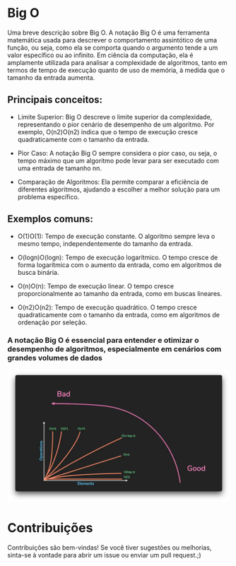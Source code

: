 
# Big O

Uma breve descrição sobre Big O.
A notação Big O é uma ferramenta matemática usada para descrever o comportamento assintótico de uma função, ou seja, como ela se comporta quando o argumento tende a um valor específico ou ao infinito. Em ciência da computação, ela é amplamente utilizada para analisar a complexidade de algoritmos, tanto em termos de tempo de execução quanto de uso de memória, à medida que o tamanho da entrada aumenta.

## Principais conceitos:

- Limite Superior: Big O descreve o limite superior da complexidade, representando o pior cenário de desempenho de um algoritmo. Por exemplo, O(n2)O(n2) indica que o tempo de execução cresce quadraticamente com o tamanho da entrada.

- Pior Caso: A notação Big O sempre considera o pior caso, ou seja, o tempo máximo que um algoritmo pode levar para ser executado com uma entrada de tamanho nn.

- Comparação de Algoritmos: Ela permite comparar a eficiência de diferentes algoritmos, ajudando a escolher a melhor solução para um problema específico.

## Exemplos comuns:

- O(1)O(1): Tempo de execução constante. O algoritmo sempre leva o mesmo tempo, independentemente do tamanho da entrada.

- O(log⁡n)O(logn): Tempo de execução logarítmico. O tempo cresce de forma logarítmica com o aumento da entrada, como em algoritmos de busca binária.

- O(n)O(n): Tempo de execução linear. O tempo cresce proporcionalmente ao tamanho da entrada, como em buscas lineares.

- O(n2)O(n2): Tempo de execução quadrático. O tempo cresce quadraticamente com o tamanho da entrada, como em algoritmos de ordenação por seleção.

### A notação Big O é essencial para entender e otimizar o desempenho de algoritmos, especialmente em cenários com grandes volumes de dados

![Logo](/img/bigOtwo.webp)


# Contribuições
Contribuições são bem-vindas! Se você tiver sugestões ou melhorias, sinta-se à vontade para abrir um issue ou enviar um pull request.;)
